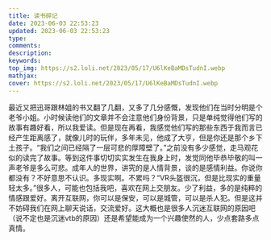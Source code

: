 ```yaml
---
title: 读书碎记
date: 2023-06-03 22:53:23
updated: 2023-06-03 22:53:23
type:
comments:
description:
keywords:
top_img: https://s2.loli.net/2023/05/17/U6lKeBaMDsTudnI.webp
mathjax:
cover: https://s2.loli.net/2023/05/17/U6lKeBaMDsTudnI.webp
---
```

最近又把迅哥跟林姐的书又翻了几翻，又多了几分感慨，发现他们在当时分明是个老爷小姐。小时候读他们的文章并不会注意他们身份背景，只是单纯觉得他们写的故事有趣好看，所以我爱读。但是现在再看，我感觉他们写的那些东西于我而言已经产生距离感了，就像儿时的玩伴，多年未见，他成了大亨，但是你还是那个乡下土孩子。“我们之间已经隔了一层可悲的厚障壁了。”之前没有多少感觉，走马观花似的读完了故事。等到这件事切切实实发生在我身上时，发觉同他毕恭毕敬的叫一声老爷是多么可悲。成年人的世界，讲究的是人情背景，谈的是感情利益。你说你都没有？不好意思不认识。多现实啊。不累吗？“VR头盔很沉，但是比现实的重量轻太多。”很多人，可能也包括我吧，喜欢在网上交朋友。少了利益，多的是纯粹的情感跟爱好。离开互联网，你可以是保安，可以是城管，可以是杀人犯。但是这并不妨碍我们在网上聊天说话，交流爱好。这大概也是很多人沉迷互联网的原因吧（说不定也是沉迷vtb的原因）还是希望能成为一个兴趣使然的人，少点套路多点真情。